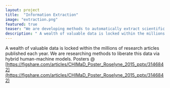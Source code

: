 ```yaml
---
layout: project
title:  "Information Extraction"
image: "extraction.png"
featured: true
teaser: "We are developing methods to automatically extract scientific facts burried in scientific publications"
description: " A wealth of valuable data is locked within the millions of research articles published each year. We are researching methods to liberate this data via hybrid human-machine models."
---
```

A wealth of valuable data is locked within the millions of research articles published each year. We are researching methods to liberate this data via hybrid human-machine models.
Posters @ [https://figshare.com/articles/CHIMaD_Poster_Roselyne_2015_pptx/3146842](https://figshare.com/articles/CHIMaD_Poster_Roselyne_2015_pptx/3146842)
